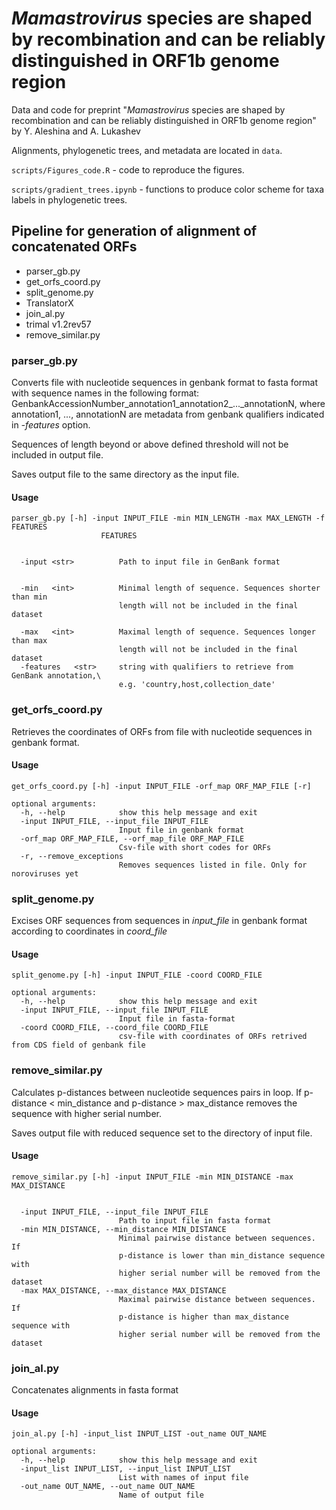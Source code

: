 # *Mamastrovirus* species are shaped by recombination and can be reliably distinguished in ORF1b genome region
Data and code for preprint "*Mamastrovirus* species are shaped by recombination and can be reliably distinguished in ORF1b genome region" by Y. Aleshina and A. Lukashev

Alignments, phylogenetic trees, and metadata are located in `data`.

`scripts/Figures_code.R` - code to reproduce the figures.

`scripts/gradient_trees.ipynb` - functions to produce color scheme for taxa labels in phylogenetic trees.

## Pipeline for generation of alignment of concatenated ORFs

- parser_gb.py
- get_orfs_coord.py
- split_genome.py
- TranslatorX
- join_al.py
- trimal v1.2rev57
- remove_similar.py

### parser_gb.py

Converts file with nucleotide sequences in genbank format to fasta format with sequence names in the following format: GenbankAccessionNumber_annotation1_annotation2_..._annotationN, where annotation1, ..., annotationN are metadata from genbank qualifiers indicated in *-features* option. 

Sequences of length  beyond or above defined threshold will not be included in output file. 

Saves output file to the same directory as the input file.


#### Usage

```
parser_gb.py [-h] -input INPUT_FILE -min MIN_LENGTH -max MAX_LENGTH -f FEATURES
                    FEATURES


  -input <str>          Path to input file in GenBank format

                        
  -min   <int>          Minimal length of sequence. Sequences shorter than min
                        length will not be included in the final dataset
                        
  -max   <int>          Maximal length of sequence. Sequences longer than max
                        length will not be included in the final dataset
  -features   <str>     string with qualifiers to retrieve from GenBank annotation,\
                        e.g. 'country,host,collection_date'
```

### get_orfs_coord.py

Retrieves the coordinates of ORFs from file with nucleotide sequences in genbank format.

#### Usage
```
get_orfs_coord.py [-h] -input INPUT_FILE -orf_map ORF_MAP_FILE [-r]

optional arguments:
  -h, --help            show this help message and exit
  -input INPUT_FILE, --input_file INPUT_FILE
                        Input file in genbank format
  -orf_map ORF_MAP_FILE, --orf_map_file ORF_MAP_FILE
                        Csv-file with short codes for ORFs
  -r, --remove_exceptions
                        Removes sequences listed in file. Only for noroviruses yet
```


### split_genome.py

Excises ORF sequences from sequences in *input_file* in genbank format according to coordinates in *coord_file*

#### Usage
```
split_genome.py [-h] -input INPUT_FILE -coord COORD_FILE

optional arguments:
  -h, --help            show this help message and exit
  -input INPUT_FILE, --input_file INPUT_FILE
                        Input file in fasta-format
  -coord COORD_FILE, --coord_file COORD_FILE
                        csv-file with coordinates of ORFs retrived from CDS field of genbank file
```


### remove_similar.py

Calculates p-distances between nucleotide sequences pairs in loop. If p-distance < min_distance and p-distance > max_distance 
removes the sequence with higher serial number. 

Saves output file with reduced sequence set to the directory of input file.


#### Usage

```
remove_similar.py [-h] -input INPUT_FILE -min MIN_DISTANCE -max MAX_DISTANCE


  -input INPUT_FILE, --input_file INPUT_FILE
                        Path to input file in fasta format
  -min MIN_DISTANCE, --min_distance MIN_DISTANCE
                        Minimal pairwise distance between sequences. If
                        p-distance is lower than min_distance sequence with
                        higher serial number will be removed from the dataset
  -max MAX_DISTANCE, --max_distance MAX_DISTANCE
                        Maximal pairwise distance between sequences. If
                        p-distance is higher than max_distance sequence with
                        higher serial number will be removed from the dataset
```


### join_al.py

Concatenates alignments in fasta format

#### Usage
```
join_al.py [-h] -input_list INPUT_LIST -out_name OUT_NAME

optional arguments:
  -h, --help            show this help message and exit
  -input_list INPUT_LIST, --input_list INPUT_LIST
                        List with names of input file
  -out_name OUT_NAME, --out_name OUT_NAME
                        Name of output file
```